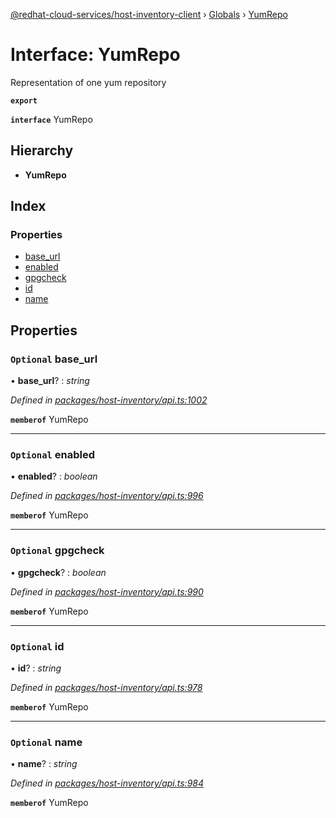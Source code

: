 [@redhat-cloud-services/host-inventory-client](../README.md) › [Globals](../globals.md) › [YumRepo](yumrepo.md)

# Interface: YumRepo

Representation of one yum repository

**`export`** 

**`interface`** YumRepo

## Hierarchy

* **YumRepo**

## Index

### Properties

* [base_url](yumrepo.md#optional-base_url)
* [enabled](yumrepo.md#optional-enabled)
* [gpgcheck](yumrepo.md#optional-gpgcheck)
* [id](yumrepo.md#optional-id)
* [name](yumrepo.md#optional-name)

## Properties

### `Optional` base_url

• **base_url**? : *string*

*Defined in [packages/host-inventory/api.ts:1002](https://github.com/RedHatInsights/javascript-clients/blob/master/packages/host-inventory/api.ts#L1002)*

**`memberof`** YumRepo

___

### `Optional` enabled

• **enabled**? : *boolean*

*Defined in [packages/host-inventory/api.ts:996](https://github.com/RedHatInsights/javascript-clients/blob/master/packages/host-inventory/api.ts#L996)*

**`memberof`** YumRepo

___

### `Optional` gpgcheck

• **gpgcheck**? : *boolean*

*Defined in [packages/host-inventory/api.ts:990](https://github.com/RedHatInsights/javascript-clients/blob/master/packages/host-inventory/api.ts#L990)*

**`memberof`** YumRepo

___

### `Optional` id

• **id**? : *string*

*Defined in [packages/host-inventory/api.ts:978](https://github.com/RedHatInsights/javascript-clients/blob/master/packages/host-inventory/api.ts#L978)*

**`memberof`** YumRepo

___

### `Optional` name

• **name**? : *string*

*Defined in [packages/host-inventory/api.ts:984](https://github.com/RedHatInsights/javascript-clients/blob/master/packages/host-inventory/api.ts#L984)*

**`memberof`** YumRepo
